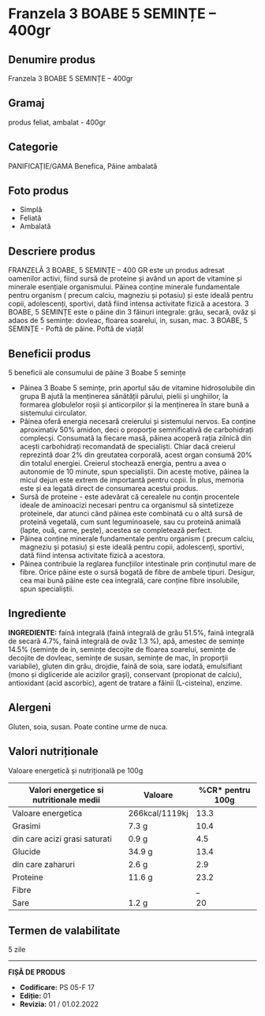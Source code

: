 # Franzela 3 BOABE 5 SEMINȚE – 400gr

## Denumire produs
Franzela 3 BOABE 5 SEMINȚE – 400gr

## Gramaj
produs feliat, ambalat - 400gr

## Categorie
PANIFICAȚIE/GAMA Benefica, Pâine ambalată

## Foto produs
- Simplă
- Feliată
- Ambalată

## Descriere produs
FRANZELĂ 3 BOABE, 5 SEMINȚE – 400 GR este un produs adresat oamenilor activi, fiind sursă de proteine și având un aport de vitamine și minerale esențiale organismului. Pâinea conține minerale fundamentale pentru organism ( precum calciu, magneziu și potasiu) și este ideală pentru copii, adolescenți, sportivi, dată fiind intensa activitate fizică a acestora. 3 BOABE, 5 SEMINȚE este o pâine din 3 făinuri integrale: grâu, secară, ovăz și adaos de 5 semințe: dovleac, floarea soarelui, in, susan, mac. 3 BOABE, 5 SEMINȚE - Poftă de pâine. Poftă de viață!

## Beneficii produs
5 beneficii ale consumului de pâine 3 Boabe 5 semințe
- Pâinea 3 Boabe 5 semințe, prin aportul său de vitamine hidrosolubile din grupa B ajută la menținerea sănătății părului, pielii și unghiilor, la formarea globulelor roșii și anticorpilor și la menținerea în stare bună a sistemului circulator.
- Pâinea oferă energia necesară creierului și sistemului nervos. Ea conține aproximativ 50% amidon, deci o proporție semnificativă de carbohidrați complecși. Consumată la fiecare masă, pâinea acoperă rația zilnică din acești carbohidrați recomandată de specialiști. Chiar dacă creierul reprezintă doar 2% din greutatea corporală, acest organ consumă 20% din totalul energiei. Creierul stochează energia, pentru a avea o autonomie de 10 minute, spun specialiștii. Din aceste motive, pâinea la micul dejun este extrem de importantă pentru copii. În plus, memoria este și ea legată direct de consumarea acestui produs.
- Sursă de proteine - este adevărat că cerealele nu conţin procentele ideale de aminoacizi necesari pentru ca organismul să sintetizeze proteinele, dar atunci când pâinea este combinată cu o altă sursă de proteină vegetală, cum sunt leguminoasele, sau cu proteină animală (lapte, ouă, carne, peşte), acestea se completează perfect.
- Pâinea conține minerale fundamentale pentru organism ( precum calciu, magneziu și potasiu) și este ideală pentru copii, adolescenți, sportivi, dată fiind intensa activitate fizică a acestora.
- Pâinea contribuie la reglarea funcțiilor intestinale prin conținutul mare de fibre. Orice pâine este o sursă bogată de fibre de ambele tipuri. Desigur, cea mai bună pâine este cea integrală, care conține fibre insolubile, spun specialiștii.

## Ingrediente
**INGREDIENTE:** faină integrală (faină integrală de grâu 51.5%, faină integrală de secară 4.7%, faină integrală de ovăz 1.3 %), apă, amestec de semințe 14.5% (semințe de in, semințe decojite de floarea soarelui, semințe de decojite de dovleac, semințe de susan, semințe de mac, în proporții variabile), gluten din grâu, drojdie, faină de soia, sare iodată, emulsifiant (mono și digliceride ale acizilor grași), conservant (propionat de calciu), antioxidant (acid ascorbic), agent de tratare a făinii (L-cisteina), enzime.

## Alergeni
Gluten, soia, susan. Poate contine urme de nuca.

## Valori nutriționale
Valoare energetică și nutrițională pe 100g

| Valori energetice si nutritionale medii | Valoare | %CR* pentru 100g |
|-----------------------------------------|-------------------|------------------|
| Valoare energetica                      | 266kcal/1119kj    | 13.3             |
| Grasimi                                 | 7.3 g             | 10.4             |
| din care acizi grasi saturati           | 0.9 g             | 4.5              |
| Glucide                                 | 34.9 g            | 13.4             |
| din care zaharuri                       | 2.6 g             | 2.9              |
| Proteine                                | 11.6 g            | 23.2             |
| Fibre                                   |                   | _                |
| Sare                                    | 1.2 g             | 20               |

## Termen de valabilitate
5 zile

---
**FIȘĂ DE PRODUS**
- **Codificare:** PS 05-F 17
- **Ediție:** 01
- **Revizia:** 01 / 01.02.2022